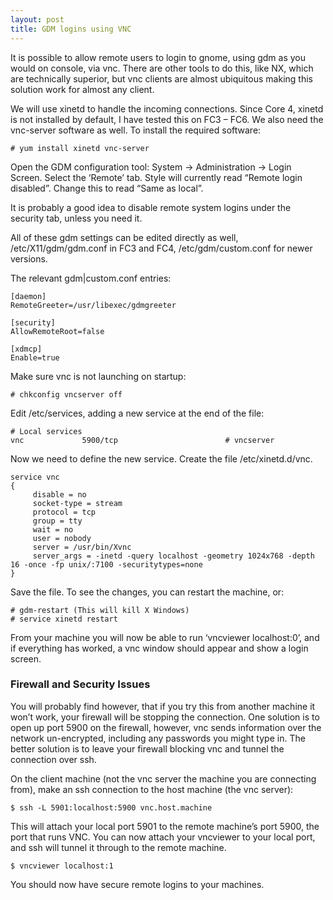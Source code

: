 ```yaml
---
layout: post
title: GDM logins using VNC
---
```


It is possible to allow remote users to login to gnome, using gdm as you would on console, via vnc. There are other tools to do this, like NX, which are technically superior, but vnc clients are almost ubiquitous making this solution work for almost any client.

We will use xinetd to handle the incoming connections. Since Core 4, xinetd is not installed by default, I have tested this on FC3 – FC6. We also need the vnc-server software as well. To install the required software:

```shell
# yum install xinetd vnc-server
```

Open the GDM configuration tool: System -> Administration -> Login Screen. Select the ‘Remote’ tab. Style will currently read “Remote login disabled”. Change this to read “Same as local”.

It is probably a good idea to disable remote system logins under the security tab, unless you need it.

All of these gdm settings can be edited directly as well, /etc/X11/gdm/gdm.conf in FC3 and FC4, /etc/gdm/custom.conf for newer versions.

The relevant gdm|custom.conf entries:

```
[daemon]
RemoteGreeter=/usr/libexec/gdmgreeter

[security]
AllowRemoteRoot=false

[xdmcp]
Enable=true
```

Make sure vnc is not launching on startup:

```shell
# chkconfig vncserver off
```

Edit /etc/services, adding a new service at the end of the file:

```
# Local services
vnc             5900/tcp                        # vncserver
```

Now we need to define the new service. Create the file /etc/xinetd.d/vnc.

```
service vnc
{
     disable = no
     socket-type = stream
     protocol = tcp
     group = tty
     wait = no
     user = nobody
     server = /usr/bin/Xvnc
     server_args = -inetd -query localhost -geometry 1024x768 -depth 16 -once -fp unix/:7100 -securitytypes=none
}
```

Save the file. To see the changes, you can restart the machine, or:

```shell
# gdm-restart (This will kill X Windows)
# service xinetd restart
```

From your machine you will now be able to run ‘vncviewer localhost:0’, and if everything has worked, a vnc window should appear and show a login screen.

### Firewall and Security Issues

You will probably find however, that if you try this from another machine it won’t work, your firewall will be stopping the connection. One solution is to open up port 5900 on the firewall, however, vnc sends information over the network un-encrypted, including any passwords you might type in. The better solution is to leave your firewall blocking vnc and tunnel the connection over ssh.

On the client machine (not the vnc server the machine you are connecting from), make an ssh connection to the host machine (the vnc server):

```shell
$ ssh -L 5901:localhost:5900 vnc.host.machine
```

This will attach your local port 5901 to the remote machine’s port 5900, the port that runs VNC. You can now attach your vncviewer to your local port, and ssh will tunnel it through to the remote machine.

```shell
$ vncviewer localhost:1
```

You should now have secure remote logins to your machines.
